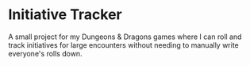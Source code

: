 # Initiative Tracker

A small project for my Dungeons & Dragons games where I can roll and track initiatives for large encounters without needing to manually write everyone's rolls down.
